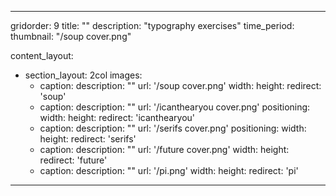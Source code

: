 ---

gridorder: 9
title: ""
description: "typography exercises"
time_period:
thumbnail: "/soup cover.png"

content_layout:
  - section_layout: 2col
    images:
      - caption:
        description: ""
        url: '/soup cover.png'
        width:
        height:
        redirect: 'soup'
      - caption:
        description: ""
        url: '/icanthearyou cover.png'
        positioning: 
        width:
        height:
        redirect: 'icanthearyou'
      - caption:
        description: ""
        url: '/serifs cover.png'
        positioning: 
        width:
        height:
        redirect: 'serifs'
      - caption:
        description: ""
        url: '/future cover.png'
        width:
        height:
        redirect: 'future'
      - caption:
        description: ""
        url: '/pi.png'
        width:
        height:
        redirect: 'pi'


---